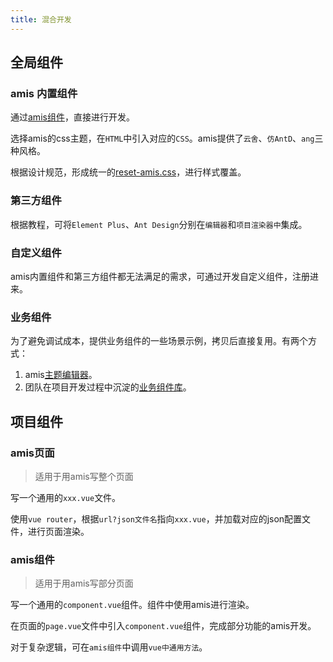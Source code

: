 ```yaml
---
title: 混合开发
---
```


## 全局组件

### amis 内置组件

通过[amis组件](../components/page)，直接进行开发。

选择amis的css主题，在`HTML`中引入对应的`CSS`。amis提供了`云舍`、`仿AntD`、`ang`三种风格。

根据设计规范，形成统一的[reset-amis.css]()，进行样式覆盖。

### 第三方组件
根据教程，可将`Element Plus`、`Ant Design`分别在`编辑器`和`项目渲染器中`集成。

### 自定义组件

amis内置组件和第三方组件都无法满足的需求，可通过开发自定义组件，注册进来。

### 业务组件

为了避免调试成本，提供业务组件的一些场景示例，拷贝后直接复用。有两个方式：

1. amis[主题编辑器](../../examples/theme)。
2. 团队在项目开发过程中沉淀的[业务组件库](../sh-components/index)。

## 项目组件

### amis页面

> 适用于用amis写整个页面

写一个通用的`xxx.vue`文件。

使用`vue router`，根据`url?json文件名`指向`xxx.vue`，并加载对应的json配置文件，进行页面渲染。

### amis组件

> 适用于用amis写部分页面

写一个通用的`component.vue`组件。组件中使用amis进行渲染。

在页面的`page.vue`文件中引入`component.vue`组件，完成部分功能的amis开发。

对于复杂逻辑，可在`amis组件`中调用`vue中通用方法`。
